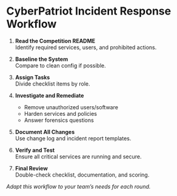 # CyberPatriot Incident Response Workflow

1. **Read the Competition README**  
   Identify required services, users, and prohibited actions.

2. **Baseline the System**  
   Compare to clean config if possible.

3. **Assign Tasks**  
   Divide checklist items by role.

4. **Investigate and Remediate**  
   - Remove unauthorized users/software
   - Harden services and policies
   - Answer forensics questions

5. **Document All Changes**  
   Use change log and incident report templates.

6. **Verify and Test**  
   Ensure all critical services are running and secure.

7. **Final Review**  
   Double-check checklist, documentation, and scoring.

*Adapt this workflow to your team’s needs for each round.*
